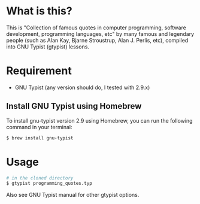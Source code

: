 # What is this?
This is "Collection of famous quotes in computer programming, software development, programming languages, etc" by many famous and legendary people (such as Alan Kay, Bjarne Stroustrup, Alan J. Perlis, etc), compiled into GNU Typist (gtypist) lessons.

# Requirement
- GNU Typist (any version should do, I tested with 2.9.x)

## Install GNU Typist using Homebrew

To install gnu-typist version 2.9 using Homebrew, you can run the following command in your terminal:

```bash
$ brew install gnu-typist
```

# Usage
```bash
# in the cloned directory
$ gtypist programming_quotes.typ 
```
Also see GNU Typist manual for other gtypist options.
